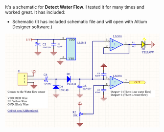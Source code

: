 It's a schematic for **Detect Water Flow**. I tested it for many times and worked great. It has included:
- Schematic (It has included schematic file and will open with Altium Designer software.)

![This is an image](https://github.com/AliRezaJoodi/Electronic-Modules/blob/main/Detect%20Water%20Flow/Schematic/V2.0.png?raw=true)

